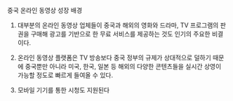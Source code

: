 중국 온라인 동영상 성장 배경


1. 대부분의 온라인 동영상 업체들이 중국과 해외의 영화와 드라마, TV 프로그램의
판권을 구매해 광고를 기반으로 한 무료 서비스를 제공하는 것도 인기의 주요한 비결이다. 

2. 온라인 동영상 플랫폼은 TV 방송보다 중국 정부의 규제가 상대적으로 덜하기
때문에 중국뿐만 아니라 미국, 한국, 일본 등 해외의 다양한 콘텐츠들을 실시간 상영이 가능할 정도로 빠르게 들여올 수 있다.

3. 모바일 기기를 통한 시청도 지원된다